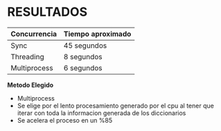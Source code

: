 # RESULTADOS

|**Concurrencia**|**Tiempo aproximado**|
| -------------- | ------------------- |
|      Sync      |      45 segundos    |
|   Threading    |      8 segundos     |
|  Multiprocess  |      6 segundos     |


**Metodo Elegido**
- Multiprocess
- Se elige por el lento procesamiento generado por el cpu al tener que iterar con toda la informacion generada de los diccionarios
- Se acelera el proceso en un %85


